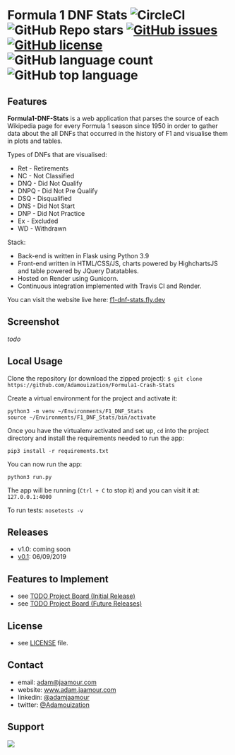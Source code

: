 # Formula 1 DNF Stats ![CircleCI](https://img.shields.io/circleci/build/github/Adamouization/Formula1-Crash-Stats/master) ![GitHub Repo stars](https://img.shields.io/github/stars/Adamouization/Formula1-Crash-Stats) [![GitHub issues](https://img.shields.io/github/issues/Adamouization/Formula1-Crash-Stats.svg)](https://github.com/Adamouization/Formula1-Crash-Stats/issues) [![GitHub license](https://img.shields.io/github/license/Adamouization/Formula1-Crash-Stats.svg)](https://github.com/Adamouization/Formula1-Crash-Stats/blob/master/LICENSE) ![GitHub language count](https://img.shields.io/github/languages/count/Adamouization/Formula1-Crash-Stats) ![GitHub top language](https://img.shields.io/github/languages/top/Adamouization/Formula1-Crash-Stats) #

## Features ##

**Formula1-DNF-Stats** is a web application that parses the source of each Wikipedia page for every Formula 1 season since 1950 in order to gather data about the all DNFs that occurred in the history of F1 and visualise them in plots and tables.

Types of DNFs that are visualised:
* Ret - Retirements
* NC - Not Classified
* DNQ - Did Not Qualify
* DNPQ - Did Not Pre Qualify
* DSQ - Disqualified
* DNS - Did Not Start
* DNP - Did Not Practice
* Ex - Excluded
* WD - Withdrawn

Stack:
* Back-end is written in Flask using Python 3.9
* Front-end written in HTML/CSS/JS, charts powered by HighchartsJS and table powered by JQuery Datatables.
* Hosted on Render using Gunicorn.
* Continuous integration implemented with Travis CI and Render.

You can visit the website live here: [f1-dnf-stats.fly.dev](https://f1-dnf-stats.fly.dev/)

## Screenshot ##

*todo*

## Local Usage ##

Clone the repository (or download the zipped project):
`$ git clone https://github.com/Adamouization/Formula1-Crash-Stats`

Create a virtual environment for the project and activate it:

```
python3 -m venv ~/Environments/F1_DNF_Stats
source ~/Environments/F1_DNF_Stats/bin/activate
```

Once you have the virtualenv activated and set up, `cd` into the project directory and install the requirements needed to run the app:

```
pip3 install -r requirements.txt
```

You can now run the app:
```
python3 run.py
```

The app will be running (`Ctrl + C` to stop it) and you can visit it at: `127.0.0.1:4000`

To run tests: `nosetests -v`

## Releases ##

* v1.0: coming soon
* [v0.1](https://github.com/Adamouization/Formula1-Crash-Stats/releases/tag/v0.1): 06/09/2019

## Features to Implement ##

* see [TODO Project Board (Initial Release)](https://github.com/Adamouization/Formula1-Crash-Stats/projects/1)
* see [TODO Project Board (Future Releases)](https://github.com/Adamouization/Formula1-Crash-Stats/projects/2)

## License ##

* see [LICENSE](https://github.com/Adamouization/Formula1-Crash-Stats/blob/master/LICENSE) file.

## Contact ##

* email: adam@jaamour.com
* website: www.adam.jaamour.com
* linkedin: [@adamjaamour](https://www.linkedin.com/in/adamjaamour/)
* twitter: [@Adamouization](https://twitter.com/Adamouization)

## Support ##

<a href="https://www.buymeacoffee.com/adamjaamour"><img src="https://img.buymeacoffee.com/button-api/?text=Buy me a coffee&emoji=&slug=adamjaamour&button_colour=FFDD00&font_colour=000000&font_family=Cookie&outline_colour=000000&coffee_colour=ffffff" /></a>
